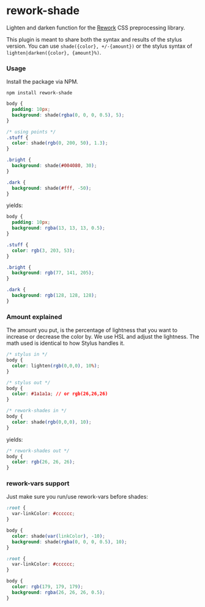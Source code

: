 rework-shade
================

Lighten and darken function for the [Rework](https://github.com/visionmedia/rework) CSS preprocessing library.

This plugin is meant to share both the syntax and results of the stylus version. You can use `shade({color}, +/-{amount})` or the stylus syntax of `lighten|darken({color}, {amount}%)`.

### Usage

Install the package via NPM.

```shell
npm install rework-shade
```

```css
body {
  padding: 10px;
  background: shade(rgba(0, 0, 0, 0.5), 5);
}

/* using points */
.stuff {
  color: shade(rgb(0, 200, 50), 1.3);
}

.bright {
  background: shade(#004080, 30);
}

.dark {
  background: shade(#fff, -50);
}
```

yields:

```css
body {
  padding: 10px;
  background: rgba(13, 13, 13, 0.5);
}

.stuff {
  color: rgb(3, 203, 53);
}

.bright {
  background: rgb(77, 141, 205);
}

.dark {
  background: rgb(128, 128, 128);
}
```

### Amount explained

The amount you put, is the percentage of lightness that you want to increase or
decrease the color by. We use HSL and adjust the lightness. The math used is identical to how Stylus handles it.


```css
/* stylus in */
body {
  color: lighten(rgb(0,0,0), 10%);
}
```

```css
/* stylus out */
body {
  color: #1a1a1a; // or rgb(26,26,26)
}
```

```css
/* rework-shades in */
body {
  color: shade(rgb(0,0,0), 10);
}
```

yields:

```css
/* rework-shades out */
body {
  color: rgb(26, 26, 26);
}
```

### rework-vars support

Just make sure you run/use rework-vars before shades:

```css
:root {
  var-linkColor: #cccccc;
}

body {
  color: shade(var(linkColor), -10);
  background: shade(rgba(0, 0, 0, 0.5), 10);
}
```

```css
:root {
  var-linkColor: #cccccc;
}

body {
  color: rgb(179, 179, 179);
  background: rgba(26, 26, 26, 0.5);
}
```
